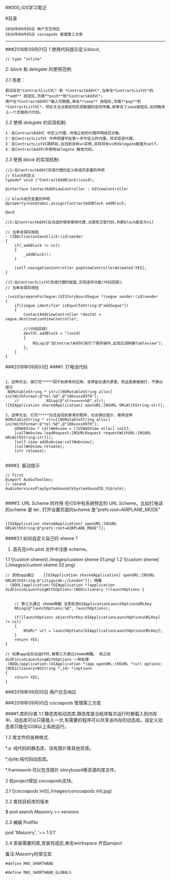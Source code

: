 ##000_iOS学习笔记

#目录

~~~
2016年09月05日 用户交互响应
2016年09月05日 cocoapods 管理第三方库
~~~

***
###2016年09月01日
1.使用代码提示定义*block*,

~~~
// type "inline"
~~~


2: *block* 和 *delegate* 的使用范例:

2.1 场景：

~~~
假设存在*ContractListVC* 和 *ContractAddVC*,当单击*ContractListVC*的**add** 按钮后,页面**push**到*ContractAddVC*。
用户在*ContractAddVC*输入完数据,单击**save** 按钮后,页面**pop**到*ContractListVC*。现在关注点是如何实现数据的逆向传输,即单击了save按钮后,如何触发上一个页面执行代码。
~~~

2.2 使用 *delegate* 的实现机制:

~~~
1：在ContractAddVC 中定义代理，并用之前的代理声明成员对象。
2：在ContractListVC 中声明遵守在第一步中定义的代理。并实现该代理。
3：在ContractListVC跳转前,在找到目标vc实例,并将目标vc的delegate赋值为self。
4：在ContractAddVC中使用delegate 触发代码。
~~~

2.3 使用 *block* 的实现机制:

~~~
//1:在ContractAddVC完成代理的定义和成员变量的声明
// block的定义
typedef void (^ContractAddBlock)(void);

@interface ContactAddViewController : UIViewController

// block成员变量的声明
@property(nonatomic,assign)ContractAddBlock addBlock;

@end

~~~

~~~
//2:在ContractAddVC在合适的使用使用代理,注意防卫型代码,判断block是否为nil

// 当单击保存按钮
- (IBAction)onSaveClick:(id)sender
{
    if(_addBlock != nil)
    {
        _addBlock();
    }
    
    [self.navigationController popViewControllerAnimated:YES];
}

~~~


~~~objc
//2:在ContractListVC完成代理的赋值,实现逆传功能(代码回调)。
// 当单击保存按钮

-(void)prepareForSegue:(UIStoryboardSegue *)segue sender:(id)sender
{
    if([segue.identifier isEqualToString:@"addSegue"])
    {
        ContactAddViewController *destVC = segue.destinationViewController;
        
        //(代码回调)
        destVC.addBlock = ^(void)
        {
            NSLog(@"当ContractAddVC执行了保存操作,此处应该刷新tableview");
        };
    }
}
~~~


###2016年09月03日
####1. 打电话代码
~~~objc

1，这种方法，拨打完*****回不到原来的应用，会停留在通讯录里，而且是直接拨打，不弹出提示
 NSMutableString * str=[[NSMutableString alloc] initWithFormat:@"tel:%@",@"186xxxx6979"];
    //            NSLog(@"str======%@",str);
[[UIApplication sharedApplication] openURL:[NSURL URLWithString:str]];
    
2，这种方法，打完*****后还会回到原来的程序，也会弹出提示，推荐这种
NSMutableString * str=[[NSMutableString alloc] initWithFormat:@"tel:%@",@"186xxxx6979"];
    UIWebView * callWebview = [[UIWebView alloc] init];
    [callWebview loadRequest:[NSURLRequest requestWithURL:[NSURL URLWithString:str]]];
    [self.view addSubview:callWebview];
    [callWebview release];
    [str release];
    
~~~

####2. 振动提示
~~~objc
// first 
@import AudioToolbox;
// second
AudioServicesPlaySystemSound(kSystemSoundID_Vibrate);


~~~


####3. URL Scheme 的作用
在iOS中有系统特定的 URL Scheme。比如打电话的scheme 是 tel:.
打开设置页面的scheme 是"prefs:root=AIRPLANE_MODE"

~~~objc

[[UIApplication sharedApplication] openURL:[NSURL URLWithString:@"prefs:root=AIRPLANE_MODE"]];

~~~

####3.1 如何自定义自己的 sheme？

1. 首先在info.plist 文件中注册 scheme。

1.1
![custom sheme](./images/custom sheme 01.png)
1.2
![custom sheme](./images/custom sheme 02.png)



~~~objc 
// 其他app通过    [[UIApplication sharedApplication] openURL:[NSURL URLWithString:@"cityguide://London"]]; 唤醒
- (BOOL)application:(UIApplication *)application didFinishLaunchingWithOptions:(NSDictionary *)launchOptions {


    // 第三方通过 sheme唤醒 注意检测UIApplicationLaunchOptionsURLKey
    NSLog(@"launchOptions:%@", launchOptions);
    
    if([launchOptions objectForKey:UIApplicationLaunchOptionsURLKey] != nil)
    {
        NSURL* url = launchOptions[UIApplicationLaunchOptionsURLKey];
    }
    return YES;
}

// 如果app在后台运行时,被第三方通过sheme唤醒。 和之前didFinishLaunchingWithOptions 一样处理
-(BOOL)application:(UIApplication *)app openURL:(NSURL *)url options:(NSDictionary<NSString *,id> *)options
{
    return YES;
}

~~~




###2016年09月05日 用户交互响应

###2016年09月05日 cocoapods 管理第三方库

####1.库的分类
1.1 静态库和动态库,静态库是当程序每次运行时都载入到内存中。动态库可以只需载入一次,有需要的程序可以共享该内存的动态库。自定义动态库只能在iOS8以上系统运行。

1.2 库文件的各种格式.

*.a: 纯代码的静态库，没有图片等其他资源。

*.dylib:纯代码动态库。

*.framework:可以包含图片 storyboard等资源的库文件。

2 给project增加 cocoapods支持。

2.1
![cocoapods init](./images/concoapods init.jpg)

2.2 查找目标库的版本

$ pod search Masonry >> versions

2.3 编辑 Podfile

pod 'Masonry', '~> 1.0.1'


2.4 安装需要的库,安装完成后,单击workspace 开启project

备注:Masonry的常见宏

~~~
#define MAS_SHORTHAND

#define MAS_SHORTHAND_GLOBALS
~~~
